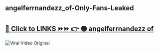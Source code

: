 
 ## angelferrnandezz_of-Only-Fans-Leaked

# <h2><a href="https://clipsfans.com/angelferrnandezz_of&ref=git">🔗 Click to LINKS ⏩⏩ 👉 🟢 angelferrnandezz of </a></h2>

<a href="https://clipsfans.com/angelferrnandezz_of&ref=git" rel="nofollow" data-target="animated-image.originalLink"><img src="https://i.ibb.co.com/xMMVF88/686577567.gif" alt="Viral Video Original" style="max-width: 100%; display: inline-block;" data-target="animated-image.originalImage"></a>
